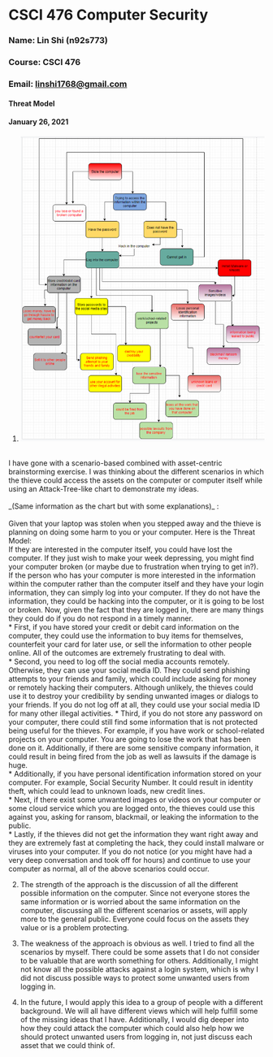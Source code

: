 # CSCI 476 Computer Security
### Name: Lin Shi (n92s773)
### Course: CSCI 476
### Email: linshi1768@gmail.com

#### Threat Model
#### January 26, 2021

1. ![](Brainstorm.PNG)
<br>
I have gone with a scenario-based combined with asset-centric brainstorming exercise. I was thinking about the different scenarios in which the thieve could access the assets on the computer or computer itself while using an Attack-Tree-like chart to demonstrate my ideas. <br>
<br>
_(Same information as the chart but with some explanations)_ :<br>
<br>
Given that your laptop was stolen when you stepped away and the thieve is planning on doing some harm to you or your computer. Here is the Threat Model: <br>
If they are interested in the computer itself, you could have lost the computer. If they just wish to make your week depressing, you might find your computer broken (or maybe due to frustration when trying to get in?). <br>
If the person who has your computer is more interested in the information within the computer rather than the computer itself and they have your login information, they can simply log into your computer. If they do not have the information, they could be hacking into the computer, or it is going to be lost or broken.
Now, given the fact that they are logged in, there are many things they could do if you do not respond in a timely manner. <br>
* First, if you have stored your credit or debit card information on the computer, they could use the information to buy items for themselves, counterfeit your card for later use, or sell the information to other people online. All of the outcomes are extremely frustrating to deal with. <br>
* Second, you need to log off the social media accounts remotely. Otherwise, they can use your social media ID. They could send phishing attempts to your friends and family, which could include asking for money or remotely hacking their computers. Although unlikely, the thieves could use it to destroy your credibility by sending unwanted images or dialogs to your friends. If you do not log off at all, they could use your social media ID for many other illegal activities.
* Third, if you do not store any password on your computer, there could still find some information that is not protected being useful for the thieves. For example, if you have work or school-related projects on your computer. You are going to lose the work that has been done on it. Additionally, if there are some sensitive company information, it could result in being fired from the job as well as lawsuits if the damage is huge.<br>
* Additionally, if you have personal identification information stored on your computer. For example, Social Security Number. It could result in identity theft, which could lead to unknown loads, new credit lines. <br>
* Next, if there exist some unwanted images or videos on your computer or some cloud service which you are logged onto, the thieves could use this against you, asking for ransom, blackmail, or leaking the information to the public. <br>
* Lastly, if the thieves did not get the information they want right away and they are extremely fast at completing the hack, they could install malware or viruses into your computer. If you do not notice (or you might have had a very deep conversation and took off for hours) and continue to use your computer as normal, all of the above scenarios could occur.

2. The strength of the approach is the discussion of all the different possible information on the computer. Since not everyone stores the same information or is worried about the same information on the computer, discussing all the different scenarios or assets, will apply more to the general public. Everyone could focus on the assets they value or is a problem protecting.

3. The weakness of the approach is obvious as well. I tried to find all the scenarios by myself. There could be some assets that I do not consider to be valuable that are worth something for others. Additionally, I might not know all the possible attacks against a login system, which is why I did not discuss possible ways to protect some unwanted users from logging in.

4. In the future, I would apply this idea to a group of people with a different background. We will all have different views which will help fulfill some of the missing ideas that I have. Additionally, I would dig deeper into how they could attack the computer which could also help how we should protect unwanted users from logging in, not just discuss each asset that we could think of.

